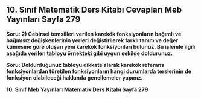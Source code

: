 ## 10. Sınıf Matematik Ders Kitabı Cevapları Meb Yayınları Sayfa 279

**Soru: 2) Cebirsel temsilleri verilen karekök fonksiyonların bağımlı ve bağımsız değişkenlerinin yerleri değiştirilerek farklı tanım ve değer kümesine göre oluşan yeni karekök fonksiyonları bulunuz. Bu işlemle ilgili aşağıda verilen tabloyu örnekteki gibi uygun şekilde doldurunuz.**

**Soru: Doldurduğunuz tabloyu dikkate alarak karekök referans fonksiyonlardan türetilen fonksiyonların hangi durumlarda terslerinin de fonksiyon olabileceği hakkında genellemeler yapınız.**

**10. Sınıf Meb Yayınları Matematik Ders Kitabı Sayfa 279**